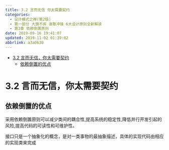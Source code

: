 ```yaml
---
title: 3.2 言而无信 你太需要契约
categories: 
  - 设计模式之禅(第2版)
  - 第一部分 大旗不挥 谁敢冲锋 6大设计原则全新解读
  - 第3章 依赖倒置原则
date: 2019-09-16 19:41:07
updated: 2019-11-02 01:39:02
abbrlink: a3a0630
---
```

- [3.2 言而无信，你太需要契约](/ReadingNotes/a3a0630/#3-2-言而无信，你太需要契约)
    - [依赖倒置的优点](/ReadingNotes/a3a0630/#依赖倒置的优点)

<!--more-->
<script src="https://cdn.bootcss.com/jquery/3.4.0/jquery.slim.min.js"></script>
<script>$(document).ready(function () {$(".post-body > ul:nth-child(1)").hide();});</script>

<!--end-->
<!--SSTStart-->
# 3.2 言而无信，你太需要契约 #
## 依赖倒置的优点 ##
采用依赖倒置原则可以减少类间的耦合性,提高系统的稳定性,降低并行开发引起的风险,提高代码的可读性和可维护性。

接口只是一个抽象化的概念，是对一类事物的最抽象描述，具体的实现代码由相应的实现类来完成
<!--SSTStop-->

